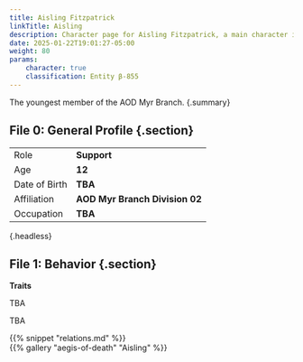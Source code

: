 ```yaml
---
title: Aisling Fitzpatrick
linkTitle: Aisling
description: Character page for Aisling Fitzpatrick, a main character in Aegis of Death.
date: 2025-01-22T19:01:27-05:00
weight: 80
params:
    character: true
    classification: Entity β-855
---
```


The youngest member of the AOD Myr Branch.
{.summary}

<!--more-->

<section class="info">

## File 0: General Profile {.section}

|               |                          |
| ------------- | ------------------------ |
| Role          | **Support**       |
| Age           | **12**                   |
| Date of Birth | **TBA**        |
| Affiliation   | **AOD Myr Branch Division 02** |
| Occupation    | **TBA**            |
{.headless}

</section>
<section class="details">

## File 1: Behavior {.section}

**Traits**

TBA

</section>
<section class="history">

TBA

</section>
<section class="relations">
{{% snippet "relations.md" %}}
</section>
<section class="gallery">
{{% gallery "aegis-of-death" "Aisling" %}}
</section>
<section class="extra">

</section>
